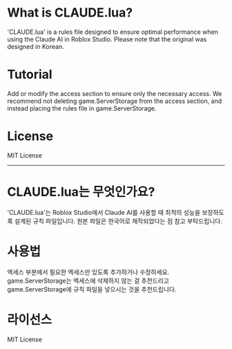 # What is CLAUDE.lua?
'CLAUDE.lua' is a rules file designed to ensure optimal performance when using the Claude AI in Roblox Studio.
Please note that the original was designed in Korean.

# Tutorial
Add or modify the access section to ensure only the necessary access.
We recommend not deleting game.ServerStorage from the access section, and instead placing the rules file in game.ServerStorage.

# License
MIT License

-----------------------------------

# CLAUDE.lua는 무엇인가요?
'CLAUDE.lua'는 Roblox Studio에서 Claude AI를 사용할 때 최적의 성능을 보장하도록 설계된 규칙 파일입니다. 원본 파일은 한국어로 제작되었다는 점 참고 부탁드립니다.

# 사용법
엑세스 부분에서 필요한 엑세스만 있도록 추가하거나 수정하세요.
game.ServerStorage는 엑세스에 삭제하지 않는 걸 추천드리고 game.ServerStorage에 규칙 파일을 넣으시는 것을 추천드립니다.

# 라이선스
MIT License
